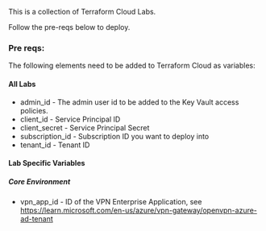 This is a collection of Terraform Cloud Labs. 

Follow the pre-reqs below to deploy. 

### Pre reqs:

The following elements need to be added to Terraform Cloud as variables:

#### All Labs
 - admin_id - The admin user id to be added to the Key Vault access policies. 
 - client_id - Service Principal ID
 - client_secret - Service Principal Secret
 - subscription_id - Subscription ID you want to deploy into
 - tenant_id - Tenant ID

#### Lab Specific Variables

##### Core Environment
 - vpn_app_id - ID of the VPN Enterprise Application, see https://learn.microsoft.com/en-us/azure/vpn-gateway/openvpn-azure-ad-tenant

